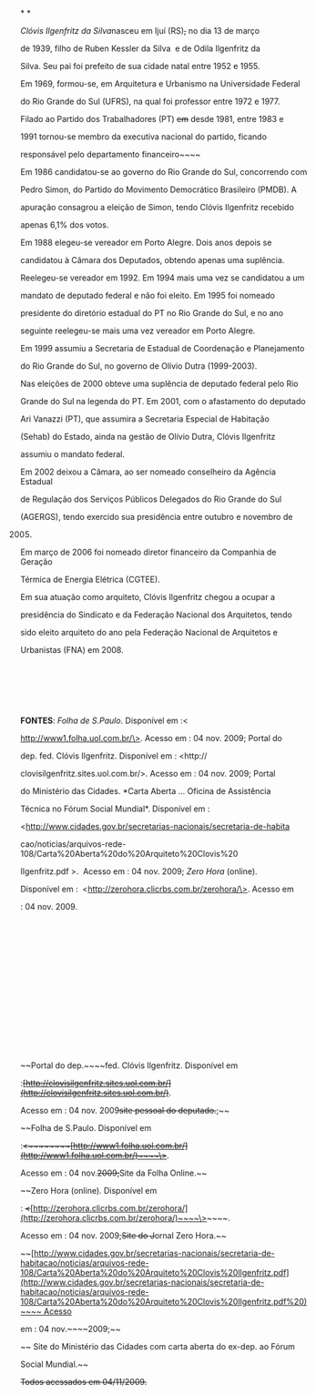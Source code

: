 

* *



*Clóvis Ilgenfritz da Silva*nasceu em Ijuí (RS)~~,~~ no dia 13 de março

de 1939, filho de Ruben Kessler da Silva  e de Odila Ilgenfritz da

Silva. Seu pai foi prefeito de sua cidade natal entre 1952 e 1955.



Em 1969, formou-se, em Arquitetura e Urbanismo na Universidade Federal

do Rio Grande do Sul (UFRS), na qual foi professor entre 1972 e 1977.



Filado ao Partido dos Trabalhadores (PT) ~~em~~ desde 1981, entre 1983 e

1991 tornou-se membro da executiva nacional do partido, ficando

responsável pelo departamento financeiro~~~~



Em 1986 candidatou-se ao governo do Rio Grande do Sul, concorrendo com

Pedro Simon, do Partido do Movimento Democrático Brasileiro (PMDB). A

apuração consagrou a eleição de Simon, tendo Clóvis Ilgenfritz recebido

apenas 6,1% dos votos.



Em 1988 elegeu-se vereador em Porto Alegre. Dois anos depois se

candidatou à Câmara dos Deputados, obtendo apenas uma suplência.



Reelegeu-se vereador em 1992. Em 1994 mais uma vez se candidatou a um

mandato de deputado federal e não foi eleito. Em 1995 foi nomeado

presidente do diretório estadual do PT no Rio Grande do Sul, e no ano

seguinte reelegeu-se mais uma vez vereador em Porto Alegre.



Em 1999 assumiu a Secretaria de Estadual de Coordenação e Planejamento

do Rio Grande do Sul, no governo de Olívio Dutra (1999-2003).



Nas eleições de 2000 obteve uma suplência de deputado federal pelo Rio

Grande do Sul na legenda do PT. Em 2001, com o afastamento do deputado

Ari Vanazzi (PT), que assumira a Secretaria Especial de Habitação

(Sehab) do Estado, ainda na gestão de Olívio Dutra, Clóvis Ilgenfritz

assumiu o mandato federal.



Em 2002 deixou a Câmara, ao ser nomeado conselheiro da Agência Estadual

de Regulação dos Serviços Públicos Delegados do Rio Grande do Sul

(AGERGS), tendo exercido sua presidência entre outubro e novembro de

2005.



Em março de 2006 foi nomeado diretor financeiro da Companhia de Geração

Térmica de Energia Elétrica (CGTEE).



Em sua atuação como arquiteto, Clóvis Ilgenfritz chegou a ocupar a

presidência do Sindicato e da Federação Nacional dos Arquitetos, tendo

sido eleito arquiteto do ano pela Federação Nacional de Arquitetos e

Urbanistas (FNA) em 2008.



 



 



 



**FONTES**: *Folha de S.Paulo*. Disponível em :\<

http://www1.folha.uol.com.br/\>. Acesso em : 04 nov. 2009; Portal do

dep. fed. Clóvis Ilgenfritz. Disponível em : \<http://

clovisilgenfritz.sites.uol.com.br/\>. Acesso em : 04 nov. 2009; Portal

do Ministério das Cidades. *Carta Aberta ... Oficina de Assistência

Técnica no Fórum Social Mundial*. Disponível em :

\<http://www.cidades.gov.br/secretarias-nacionais/secretaria-de-habita

cao/noticias/arquivos-rede-108/Carta%20Aberta%20do%20Arquiteto%20Clovis%20

Ilgenfritz.pdf \>.  Acesso em : 04 nov. 2009; *Zero Hora* (online).

Disponível em :  \<http://zerohora.clicrbs.com.br/zerohora/\>. Acesso em

: 04 nov. 2009.



 



 



 



 



 



 



 



 



~~Portal do dep.~~~~fed. Clóvis Ilgenfritz. Disponível em

:~~~~[http://clovisilgenfritz.sites.uol.com.br/](http://clovisilgenfritz.sites.uol.com.br/)~~~~.

Acesso em : 04 nov. 2009~~~~site pessoal do deputado.~~~~;~~



~~Folha de S.Paulo. Disponível em

:~~~~\<~~~~~~~~[http://www1.folha.uol.com.br/](http://www1.folha.uol.com.br/)~~~~\>~~~~.

Acesso em : 04 nov.~~~~2009;~~~~Site da Folha Online.~~



~~Zero Hora (online). Disponível em

: ~~~~\<~~~~[http://zerohora.clicrbs.com.br/zerohora/](http://zerohora.clicrbs.com.br/zerohora/)~~~~\>~~~~.

Acesso em : 04 nov. 2009;~~~~Site do J~~~~ornal Zero Hora.~~



~~[http://www.cidades.gov.br/secretarias-nacionais/secretaria-de-habitacao/noticias/arquivos-rede-108/Carta%20Aberta%20do%20Arquiteto%20Clovis%20Ilgenfritz.pdf](http://www.cidades.gov.br/secretarias-nacionais/secretaria-de-habitacao/noticias/arquivos-rede-108/Carta%20Aberta%20do%20Arquiteto%20Clovis%20Ilgenfritz.pdf%20)~~~~ Acesso

em : 04 nov.~~~~2009;~~



~~ Site do Ministério das Cidades com carta aberta do ex-dep. ao Fórum

Social Mundial.~~



~~Todos acessados em 04/11/2009.~~

